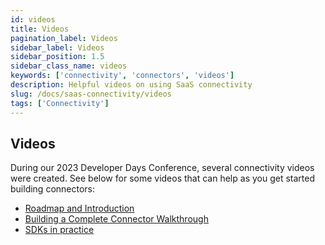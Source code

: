 ```yaml
---
id: videos
title: Videos
pagination_label: Videos
sidebar_label: Videos
sidebar_position: 1.5
sidebar_class_name: videos
keywords: ['connectivity', 'connectors', 'videos']
description: Helpful videos on using SaaS connectivity
slug: /docs/saas-connectivity/videos
tags: ['Connectivity']
---
```


## Videos

During our 2023 Developer Days Conference, several connectivity videos were created. See below for some videos that can help as you get started building connectors:

 - [Roadmap and Introduction](https://www.youtube.com/watch?v=6FGkKj6aKko)
 - [Building a Complete Connector Walkthrough](https://www.youtube.com/watch?v=KB1jdE09lE4)
 - [SDKs in practice](https://www.youtube.com/watch?v=UWeokOXuAuk)
